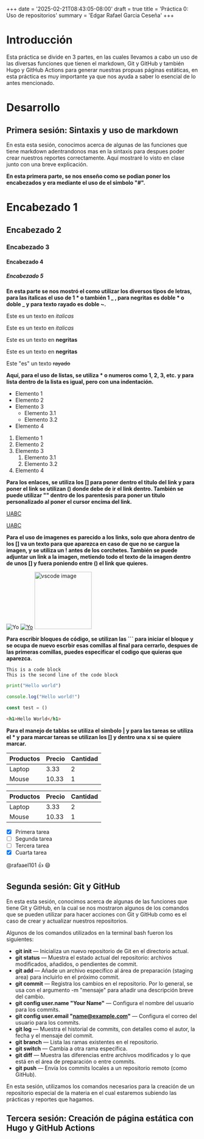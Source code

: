 +++
date = '2025-02-21T08:43:05-08:00'
draft = true
title = 'Práctica 0: Uso de repositorios'
summary = 'Edgar Rafael Garcia Ceseña'
+++

# Introducción
  Esta práctica se divide en 3 partes, en las cuales llevamos a cabo un uso de las diversas funciones que tienen el markdown, Git y GitHub y también Hugo y GitHub Actions para generar nuestras propuas páginas estáticas, en esta práctica es muy importante ya que nos ayuda a saber lo esencial de lo antes mencionado.

# Desarrollo
  ## Primera sesión: Sintaxis y uso de markdown
  En esta esta sesión, conocimos acerca de algunas de las funciones que tiene markdown adentrandonos mas en la sintaxis para despues poder crear nuestros reportes correctamente. Aquí mostraré lo visto en clase junto con una breve explicación.
<!-- estos es un comentario -->
**En esta primera parte, se nos enseño como se podian poner los encabezados y era mediante el uso de el simbolo "#".**
# Encabezado 1
## Encabezado 2
### Encabezado 3
#### Encabezado 4
##### Encabezado 5

**En esta parte se nos mostró el como utilizar los diversos tipos de letras, para las italicas el uso de 1 * o también 1 _ , para negritas es doble * o doble _ y para texto rayado es doble ~.**
<!-- Italicas -->
Este es un texto en *italicas*

Este es un texto en _italicas_

<!-- Negritas -->
Este es un texto en **negritas**

Este es un texto en **negritas**

<!-- Rayado -->
Este "es" un texto ~~rayado~~

**Aquí, para el uso de listas, se utiliza * o numeros como 1, 2, 3, etc. y para lista dentro de la lista es igual, pero con una indentación.**
<!-- UL -->

* Elemento 1
* Elemento 2
* Elemento 3
  * Elemento 3.1
  * Elemento 3.2
* Elemento 4

<!-- OL -->
1. Elemento 1
2. Elemento 2
3. Elemento 3
   1. Elemento 3.1
   2. Elemento 3.2
4. Elemento 4

**Para los enlaces, se utiliza los [] para poner dentro el titulo del link y para poner el link se utilizan () donde debe de ir el link dentro. También se puede utilizar "" dentro de los parentesis para poner un titulo personalizado al poner el cursor encima del link.**
<!-- Enlaces -->
[UABC](www.uabc.mx)

[UABC](www.uabc.mx "Titulo personalizado")

**Para el uso de imagenes es parecido a los links, solo que ahora dentro de los [] va un texto para que aparezca en caso de que no se cargue la imagen, y se utiliza un ! antes de los corchetes. También se puede adjuntar un link a la imagen, metiendo todo el texto de la imagen dentro de unos [] y fuera poniendo entre () el link que quieres.**
<!-- Imagenes -->
![Yo](images/yowe.png "Peso pumba")
[![Yo](images/yowe.png "Peso pumba")](www.uabc.mx)
<img src="images/yowe.png" alt="vscode image" width="150" height = "auto">

**Para escribir bloques de código, se utilizan las ``` para iniciar el bloque y se ocupa de nuevo escrbir esas comillas al final para cerrarlo, despues de las primeras comillas, puedes especificar el codigo que quieras que aparezca.**
<!-- Bloques de codigo -->
```
This is a code block
This is the second line of the code block
```

```python
print("Hello world")
```

```Javascript
console.log("Hello world!")

const test = ()
```

```html
<h1>Hello World</h1>
```
**Para el manejo de tablas se utiliza el simbolo | y para las tareas se utiliza el * y para marcar tareas se utilizan los [] y dentro una x si se quiere marcar.**
<!-- Tablas -->
| Productos | Precio | Cantidad |
| --- | --- | --- |
| Laptop | 3.33 | 2 |
| Mouse | 10.33 | 1 |

| Productos | Precio | Cantidad |
| --------- | ------ | -------- |
| Laptop    | 3.33   | 2        |
| Mouse     | 10.33  | 1        |

<!-- Tareas -->
* [x] Primera tarea
* [ ] Segunda tarea
* [ ] Tercera tarea
* [x] Cuarta tarea

<!-- Menciones -->
@rafaael101 :+1: :smile:

  ## Segunda sesión: Git y GitHub
  En esta esta sesión, conocimos acerca de algunas de las funciones que tiene Git y GitHub, en la cual se nos mostraron algunos de los comandos que se pueden utilizar para hacer acciones con Git y GitHub como es el caso de crear y actualizar nuestros repositorios.

  Algunos de los comandos utilizados en la terminal bash fueron los siguientes:
  * **git init** — Inicializa un nuevo repositorio de Git en el directorio actual.
  * **git status** — Muestra el estado actual del repositorio: archivos modificados, añadidos, o pendientes de commit.
  * **git add <file>** — Añade un archivo específico al área de preparación (staging area) para incluirlo en el próximo commit.
  * **git commit** — Registra los cambios en el repositorio. Por lo general, se usa con el argumento -m "mensaje" para añadir una descripción breve del cambio.
  * **git config user.name "Your Name"** — Configura el nombre del usuario para los commits.
  * **git config user.email "name@example.com"** — Configura el correo del usuario para los commits.
  * **git log** — Muestra el historial de commits, con detalles como el autor, la fecha y el mensaje del commit.
  * **git branch** — Lista las ramas existentes en el repositorio.
  * **git switch** — Cambia a otra rama específica.
  * **git diff** — Muestra las diferencias entre archivos modificados y lo que está en el área de preparación o entre commits.
  * **git push** — Envía los commits locales a un repositorio remoto (como GitHub).
  
  En esta sesión, utilizamos los comandos necesarios para la creación de un repositorio especial de la materia en el cual estaremos subiendo las prácticas y reportes que hagamos.

  ## Tercera sesión: Creación de página estática con Hugo y GitHub Actions
